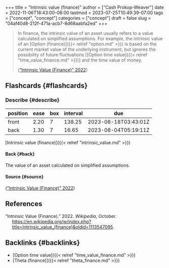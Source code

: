 +++
title = "Intrinsic value (finance)"
author = ["Cash Prokop-Weaver"]
date = 2022-11-06T18:43:00-08:00
lastmod = 2023-07-25T10:49:39-07:00
tags = ["concept", "concept"]
categories = ["concept"]
draft = false
slug = "04af40d8-212f-471a-acb7-8d68aabfa2ed"
+++

> In finance, the intrinsic value of an asset usually refers to a value calculated on simplified assumptions. For example, the intrinsic value of an [Option (finance)]({{< relref "option.md" >}}) is based on the current market value of the underlying instrument, but ignores the possibility of future fluctuations [[Option time value]({{< relref "time_value_finance.md" >}})] and the time value of money.
>
> (<a href="#citeproc_bib_item_1">“Intrinsic Value (Finance)” 2022</a>)


## Flashcards {#flashcards}


### Describe {#describe}

| position | ease | box | interval | due                  |
|----------|------|-----|----------|----------------------|
| front    | 2.20 | 7   | 138.25   | 2023-08-18T03:43:01Z |
| back     | 1.30 | 7   | 16.65    | 2023-08-04T05:19:11Z |

[Intrinsic value (finance)]({{< relref "intrinsic_value.md" >}})


#### Back {#back}

The value of an asset calculated on simplified assumptions.


#### Source {#source}

(<a href="#citeproc_bib_item_1">“Intrinsic Value (Finance)” 2022</a>)

## References

<style>.csl-entry{text-indent: -1.5em; margin-left: 1.5em;}</style><div class="csl-bib-body">
  <div class="csl-entry"><a id="citeproc_bib_item_1"></a>“Intrinsic Value (Finance).” 2022. <i>Wikipedia</i>, October. <a href="https://en.wikipedia.org/w/index.php?title=Intrinsic_value_(finance)&oldid=1113547095">https://en.wikipedia.org/w/index.php?title=Intrinsic_value_(finance)&#38;oldid=1113547095</a>.</div>
</div>


## Backlinks {#backlinks}

-   [Option time value]({{< relref "time_value_finance.md" >}})
-   [Theta (finance)]({{< relref "theta_finance.md" >}})
